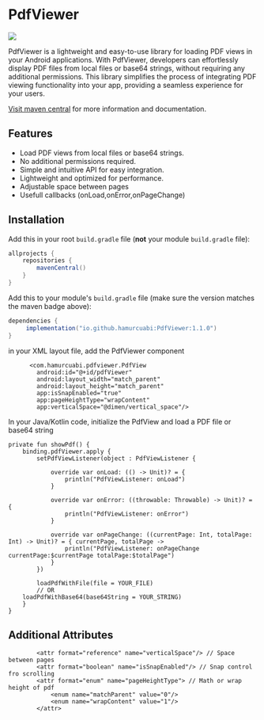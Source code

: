 # PdfViewer
![](https://img.shields.io/badge/maven%20central-1.0.0-green)

PdfViewer is a lightweight and easy-to-use library for loading PDF views in your Android applications. With PdfViewer, developers can effortlessly display PDF files from local files or base64 strings, without requiring any additional permissions. This library simplifies the process of integrating PDF viewing functionality into your app, providing a seamless experience for your users.

<a href="https://central.sonatype.com/artifact/io.github.hamurcuabi/PdfViewer" target="_blank">Visit maven central</a> for more information and documentation.

## Features

- Load PDF views from local files or base64 strings.
- No additional permissions required.
- Simple and intuitive API for easy integration.
- Lightweight and optimized for performance.
- Adjustable space between pages
- Usefull callbacks (onLoad,onError,onPageChange)

## Installation

Add this in your root `build.gradle` file (**not** your module `build.gradle` file):

```gradle
allprojects {
	repositories {
		mavenCentral()
	}
}
```

Add this to your module's `build.gradle` file (make sure the version matches the maven badge above):

```gradle
dependencies {
	 implementation("io.github.hamurcuabi:PdfViewer:1.1.0")
}
```

in your XML layout file, add the PdfViewer component

```
      <com.hamurcuabi.pdfviewer.PdfView
        android:id="@+id/pdfViewer"
        android:layout_width="match_parent"
        android:layout_height="match_parent"
        app:isSnapEnabled="true"
        app:pageHeightType="wrapContent"
        app:verticalSpace="@dimen/vertical_space"/>
```
In your Java/Kotlin code, initialize the PdfView and load a PDF file or base64 string

    private fun showPdf() {
        binding.pdfViewer.apply {
            setPdfViewListener(object : PdfViewListener {

                override var onLoad: (() -> Unit)? = {
                    println("PdfViewListener: onLoad")
                }

                override var onError: ((throwable: Throwable) -> Unit)? = {
                    println("PdfViewListener: onError")
                }

                override var onPageChange: ((currentPage: Int, totalPage: Int) -> Unit)? = { currentPage, totalPage ->
                    println("PdfViewListener: onPageChange currentPage:$currentPage totalPage:$totalPage")
                }
            })

        	loadPdfWithFile(file = YOUR_FILE)
            // OR
		loadPdfWithBase64(base64String = YOUR_STRING)
        }
    }

## Additional Attributes
```
        <attr format="reference" name="verticalSpace"/> // Space between pages
        <attr format="boolean" name="isSnapEnabled"/> // Snap control fro scrolling
        <attr format="enum" name="pageHeightType"> // Math or wrap height of pdf 
            <enum name="matchParent" value="0"/>
            <enum name="wrapContent" value="1"/>
        </attr>
```    

    
